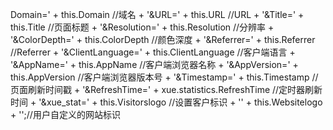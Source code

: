 Domain=' + this.Domain //域名
	+ '&URL=' + this.URL //URL
	+ '&Title=' + this.Title //页面标题
	+ '&Resolution=' + this.Resolution //分辨率
	+ '&ColorDepth=' + this.ColorDepth //颜色深度
	+ '&Referrer=' + this.Referrer //Referrer
	+ '&ClientLanguage=' + this.ClientLanguage //客户端语言
	+ '&AppName=' + this.AppName //客户端浏览器名称
	+ '&AppVersion=' + this.AppVersion //客户端浏览器版本号
	+ '&Timestamp=' + this.Timestamp //页面刷新时间戳
	+ '&RefreshTime=' + xue.statistics.RefreshTime //定时器刷新时间
	+ '&xue_stat=' + this.Visitorslogo //设置客户标识
	+ '' + this.Websitelogo + '';//用户自定义的网站标识